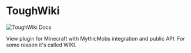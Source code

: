 # ToughWiki

![ToughWiki Docs](https://github.com/CoffeeHubMC/ToughWiki/wiki)

View plugin for Minecraft with MythicMobs integration and public API. For some reason it's called WIKI.
